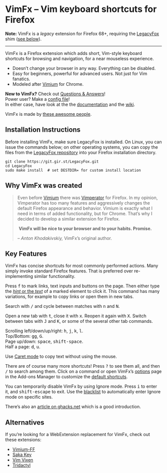 # VimFx – Vim keyboard shortcuts for Firefox

**Note:** VimFx is a _legacy_ extension for Firefox 68+, requiring the
[LegacyFox] shim ([see below]).

[LegacyFox]: https://gir.st/blog/legacyfox.htm
[see below]: #installation-instructions

---

<img src="extension/skin/icon128.png" alt="" align="right">

VimFx is a Firefox extension which adds short, Vim-style keyboard shortcuts
for browsing and navigation, for a near mouseless experience.

- Doesn’t change your browser in any way. Everything can be disabled.
- Easy for beginners, powerful for advanced users. Not just for Vim fanatics.
- Modeled after [Vimium] for Chrome.

**New to VimFx?** Check out [Questions & Answers]!  
Power user? Make a [config file]!  
In either case, have look at the the [documentation] and the [wiki].  

VimFx is made by [these awesome people][people].

[Vimium]: http://vimium.github.io/
[Vimperator]: http://www.vimperator.org/vimperator
[config file]: https://github.com/akhodakivskiy/VimFx/blob/master/documentation/config-file.md
[documentation]: https://github.com/akhodakivskiy/VimFx/tree/master/documentation#contents
[wiki]: https://github.com/akhodakivskiy/VimFx/wiki
[Questions & Answers]: https://github.com/akhodakivskiy/VimFx/tree/master/documentation/questions-and-answers.md
[people]: https://github.com/akhodakivskiy/VimFx/blob/master/PEOPLE.md

## Installation Instructions

Before installing VimFx, make sure LegacyFox is installed. On Linux, you can
issue the commands below; on other operating systems, you can copy the files
from the [LegacyFox repository] into your Firefox installation directory.

[LegacyFox repository]: https://git.gir.st/LegacyFox.git/tree

```
git clone https://git.gir.st/LegacyFox.git 
cd LegacyFox
sudo make install  # set DESTDIR= for custom install location
```

## Why VimFx was created

> Even before [Vimium] there was [Vimperator] for Firefox. In my opinion,
> Vimperator has too many features and aggressively changes the default Firefox
> appearance and behavior. Vimium is exactly what I need in terms of added
> functionality, but for Chrome. That’s why I decided to develop a similar
> extension for Firefox.
>
> &nbsp;**VimFx will be nice to your browser and to your habits. Promise.**
>
> – _Anton Khodakivskiy,_ VimFx’s original author.

## Key Features

VimFx has concise shortcuts for most commonly performed actions. Many simply
invoke standard Firefox features. That is preferred over re-implementing similar
functionality.

Press <kbd>f</kbd> to mark links, text inputs and buttons on the page. Then
either type the [_hint_ or the _text_][hint-chars] of a marked element to click
it. This command has many variations, for example to copy links or open them in
new tabs.

Search with <kbd>/</kbd> and cycle between matches with <kbd>n</kbd> and
<kbd>N</kbd>.

Open a new tab with <kbd>t</kbd>, close it with <kbd>x</kbd>. Reopen it again
with <kbd>X</kbd>. Switch between tabs with <kbd>J</kbd> and <kbd>K</kbd>, or
some of the several other tab commands.

Scrolling left/down/up/right: <kbd>h</kbd>, <kbd>j</kbd>, <kbd>k</kbd>, <kbd>l</kbd>.  
Top/Bottom: <kbd>gg</kbd>, <kbd>G</kbd>.  
Page up/down: <kbd>space</kbd>, <kbd>shift-space</kbd>.  
Half a page: <kbd>d</kbd>, <kbd>u</kbd>.

Use [Caret mode] to copy text without using the mouse.

There are of course many more shortcuts! Press <kbd>?</kbd> to see them all, and
then <kbd>/</kbd> to search among them. Click on a command or open VimFx’s
[options] page in the Add-ons Manager to customize the [default shortcuts].

You can temporarily disable VimFx by using Ignore mode. Press <kbd>i</kbd> to
enter it, and <kbd>shift-escape</kbd> to exit. Use the [blacklist] to
automatically enter Ignore mode on specific sites.

There’s also an [article on ghacks.net][ghacks] which is a good introduction.

[hint-chars]: https://github.com/akhodakivskiy/VimFx/blob/master/documentation/options.md#hint-characters
[Caret mode]: https://github.com/akhodakivskiy/VimFx/blob/master/documentation/commands.md#the-v-commands--caret-mode
[options]: https://github.com/akhodakivskiy/VimFx/blob/master/documentation/options.md
[default shortcuts]: https://github.com/akhodakivskiy/VimFx/blob/master/extension/lib/defaults.coffee
[blacklist]: https://github.com/akhodakivskiy/VimFx/blob/master/documentation/options.md#blacklist
[ghacks]: http://www.ghacks.net/2016/07/01/vimfx-improve-firefox-keyboard-use/

## Alternatives

If you’re looking for a WebExtension replacement for VimFx, check out these
extensions:

- [Vimium-FF]
- [Saka Key]
- [Vim Vixen]
- [Tridactyl]

[firefox-57+]: https://support.mozilla.org/en-US/kb/firefox-add-technology-modernizing
[Vimium-FF]: https://addons.mozilla.org/firefox/addon/vimium-ff/
[Saka Key]: https://addons.mozilla.org/firefox/addon/saka-key/
[Vim Vixen]: https://addons.mozilla.org/firefox/addon/vim-vixen/
[Tridactyl]: https://addons.mozilla.org/firefox/addon/tridactyl-vim/
